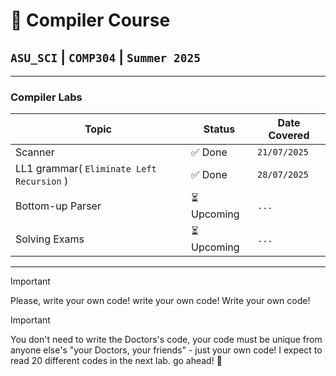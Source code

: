 # 🧠 Compiler Course
## `ASU_SCI` | `COMP304` | `Summer 2025`
---
###  Compiler Labs
| Topic            | Status     | Date Covered      |
|------------------|------------|-------------------|
| Scanner          | ✅ Done    | `21/07/2025`    |
| LL1 grammar( `Eliminate Left Recursion` ) | ✅ Done     | `28/07/2025`    |
| Bottom-up Parser | ⏳ Upcoming     | `...`     |
| Solving Exams    | ⏳ Upcoming     | `...`    |

---
> [!IMPORTANT]
> Please, write your own code!
> write your own code!
> Write your own code!

> [!IMPORTANT]
> You don't need to write the Doctors's code, your code must be unique from anyone else's "your Doctors, your friends" - just your own code!
> I expect to read 20 different codes in the next lab. go ahead! :muscle:


